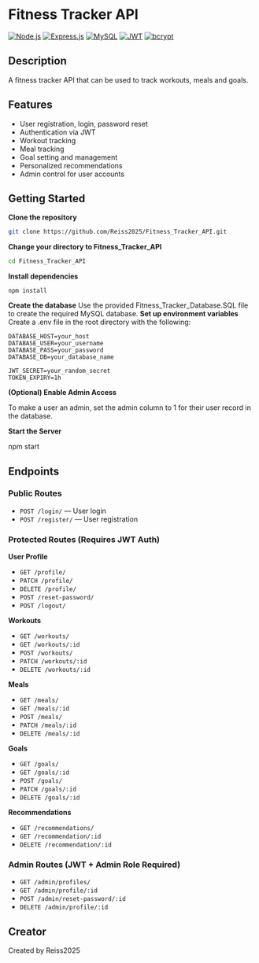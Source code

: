 # Fitness Tracker API
[![Node.js](https://img.shields.io/badge/Node.js-339933?logo=node.js&logoColor=white)](https://nodejs.org/)
[![Express.js](https://img.shields.io/badge/Express.js-000000?logo=express&logoColor=white)](https://expressjs.com/)
[![MySQL](https://img.shields.io/badge/MySQL-4479A1?logo=mysql&logoColor=white)](https://www.mysql.com/)
[![JWT](https://img.shields.io/badge/JWT-000000?logo=jsonwebtokens&logoColor=white)](https://jwt.io/)
[![bcrypt](https://img.shields.io/badge/bcrypt-004488?logo=lock&logoColor=white)](https://www.npmjs.com/package/bcrypt)

## Description
A fitness tracker API that can be used to track workouts, meals and goals.

## Features
- User registration, login, password reset
- Authentication via JWT
- Workout tracking
- Meal tracking
- Goal setting and management
- Personalized recommendations
- Admin control for user accounts

## Getting Started
**Clone the repository**
```bash
git clone https://github.com/Reiss2025/Fitness_Tracker_API.git
```
**Change your directory to Fitness_Tracker_API**
```bash
cd Fitness_Tracker_API
```
**Install dependencies**
```npm
npm install
```
**Create the database**
Use the provided Fitness_Tracker_Database.SQL file to create the required MySQL database.
**Set up environment variables**
Create a .env file in the root directory with the following:

```env
DATABASE_HOST=your_host
DATABASE_USER=your_username
DATABASE_PASS=your_password
DATABASE_DB=your_database_name

JWT_SECRET=your_random_secret
TOKEN_EXPIRY=1h
```

**(Optional) Enable Admin Access**

To make a user an admin, set the admin column to 1 for their user record in the database.

**Start the Server**

npm start

## Endpoints
### Public Routes
- `POST /login/` — User login  
- `POST /register/` — User registration

### Protected Routes (Requires JWT Auth)
**User Profile**
- `GET /profile/`  
- `PATCH /profile/`  
- `DELETE /profile/`  
- `POST /reset-password/`  
- `POST /logout/`

**Workouts**
- `GET /workouts/`  
- `GET /workouts/:id`  
- `POST /workouts/`  
- `PATCH /workouts/:id`  
- `DELETE /workouts/:id`

**Meals**
- `GET /meals/`  
- `GET /meals/:id`  
- `POST /meals/`  
- `PATCH /meals/:id`  
- `DELETE /meals/:id`

**Goals**
- `GET /goals/`  
- `GET /goals/:id`  
- `POST /goals/`  
- `PATCH /goals/:id`  
- `DELETE /goals/:id`

**Recommendations**
- `GET /recommendations/`  
- `GET /recommendation/:id`  
- `DELETE /recommendation/:id`

### Admin Routes (JWT + Admin Role Required)
- `GET /admin/profiles/`  
- `GET /admin/profile/:id`  
- `POST /admin/reset-password/:id`  
- `DELETE /admin/profile/:id`

## Creator
Created by Reiss2025
